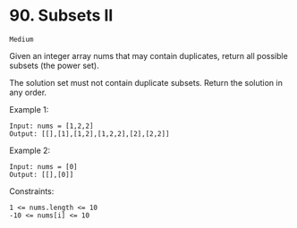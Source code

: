 # 90. Subsets II

`Medium`

Given an integer array nums that may contain duplicates, return all possible subsets (the power set).

The solution set must not contain duplicate subsets. Return the solution in any order.

Example 1:

```note
Input: nums = [1,2,2]
Output: [[],[1],[1,2],[1,2,2],[2],[2,2]]
```

Example 2:

```note
Input: nums = [0]
Output: [[],[0]]
```

Constraints:

```note
1 <= nums.length <= 10
-10 <= nums[i] <= 10
```
